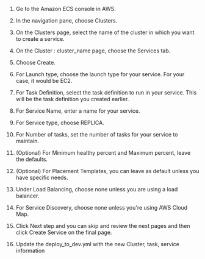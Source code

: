 1. Go to the Amazon ECS console in AWS.

2. In the navigation pane, choose Clusters.

3. On the Clusters page, select the name of the cluster in which you want to create a service.

4. On the Cluster : cluster_name page, choose the Services tab.

5. Choose Create.

6. For Launch type, choose the launch type for your service. For your case, it would be EC2.

7. For Task Definition, select the task definition to run in your service. This will be the task definition you created earlier.

8. For Service Name, enter a name for your service.

9. For Service type, choose REPLICA.

10. For Number of tasks, set the number of tasks for your service to maintain.

11. (Optional) For Minimum healthy percent and Maximum percent, leave the defaults.

12. (Optional) For Placement Templates, you can leave as default unless you have specific needs.

13. Under Load Balancing, choose none unless you are using a load balancer.

14. For Service Discovery, choose none unless you're using AWS Cloud Map.

15. Click Next step and you can skip and review the next pages and then click Create Service on the final page.

17. Update the deploy_to_dev.yml with the new Cluster, task, service information